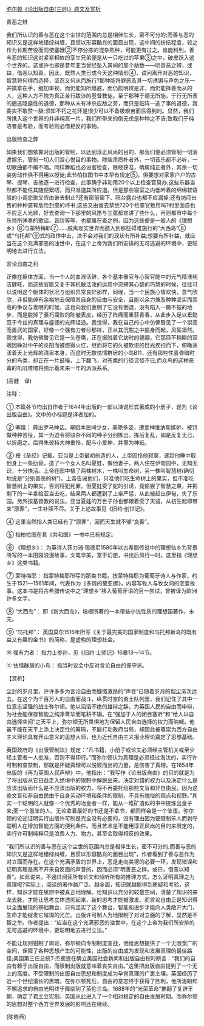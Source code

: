 [弥尔顿《论出版自由(三则)》原文及赏析](https://www.vrrw.net/wx/12227.html)

善恶之辨

我们所认识的善与恶在这个尘世的范围内总是相伴生长，密不可分的;而善与恶的知识又是这样地错综纠缠，且惯以形容酷肖的面目出现，这中间的纷纭程度，较之作为长期苦役而罚使塞娥②不停分拣的混杂败种，可能更有过之。谁能料到，善与恶的知识这对紧紧相依的孪生兄弟便是从一只吃过的苹果③之中，破皮跃入这个世界的。这或许也即是昔年亚当曾经坠入其间的那个劫数——明善恶之辨，或曰，借恶以知善。因此，既然人类已成今天这种情形④，试问离开对恶的知识，智慧将何得而选择，坚忍又何从而施行?那种能将罪恶及其一切诱饵与声色之乐一并擒拿在手，细加审视，而仍能知所趋避，而仍能明辨是非，而仍能择善而从的人，这种人方不愧为真正苦行跋涉的基督教徒。至于那种于德无所施，于行无所表的逋逃隐遁性的道德，那种从未有冲杀应敌之劳，而只是临阵一逃了事的道德，我委实不敢赞一辞;须知不朽之花环是很少可以不备极艰苦而后得到的。显然，我们所携入这个世界的并非纯真一片，我们所带来的倒无虑是种种之不洁;致我们于纯洁者是考验，而考验则必借相反的事物。

出版检查之弊

如果我们想依靠对出版的管制，以达到淳正风尚的目的，那我们便必须管制一切消遣娱乐，管制一切人们赏心悦目的事物。除端肃质朴者外，一切音乐都不必听，一切歌曲都不编不唱。同样舞蹈也必设官检查，除经获准，确属纯正者外，其余一切姿势动作俱不得用以授徒;此节柏拉图书中本早有规定⑤。但要想对家家户户的古琴、提琴、吉他逐一进行检查，此事确乎非动用20个以上检查官莫办;这些乐器当然都不能任其随便絮叨，而只准道其所应道。但是那些寝室之内低吟着的绵绵软语般的小调恋歌又应由谁去制止?还有窗前窗下、阳台露台也都不应漏掉;还有坊间出售的种种装有危险封皮的坏书;这些又由谁去禁绝?20个检查官敷用吗?村里面自也不应乏人光顾，好去查询一下那里的风笛与三弦都宣讲了些什么，再则都市中每个乐师所弹奏的歌谣、音阶等等，也都属在查之例，因为这些便是一般人的《理想乡》⑥与蒙特梅耶⑦……脱离现实世界而遁入到那些碍难施行的“大西岛”⑧或“乌托邦”⑨式的政体中去，决不会对我们的现状有所补益;想要有所补益，就应当在这个充满邪恶的浊世中，在这个上帝为我们所安排的无可逃避的环境中，更聪明地去进行立法。



言论自由之利

正像在躯体方面，当一个人的血液活鲜，各个基本器官与心智官能中的元气精液纯洁健旺，而这些官能又复于其机敏活泼的运用中恣骋其心智的巧慧的时候，往往可以说明这个躯体的状况与组织异常良好那样，同理，当一个民族心情欢快，意气欣欣，非但能绰有余裕地去保障其自身的自由与安全，且能以余力兼及种种坚实而崇高的争议与发明的时候，这也向我们表明了它没有倒退，没有陷入一蹶不振的地步，而是脱掉了衰朽腐败的陈皱表皮，经历了阵痛而重获青春，从此步入足以垂懿范于今兹的真理与盛德的光辉坦途。我觉得，我在自己的心中仿佛瞥见了一个崇高而勇武的国家，好像一个强有力者⑩那样，正从其沉酣之中振身而起，风鬓凛然。我觉得，我仿佛瞥见它是一头苍鹰，正在振脱着它幼时的健翮，它那目不稍瞬的双眼因睁对中午的炎阳而被燃得火红，继而将它的久被欺诳的目光疾扫而下，俯瞰荡漾着天上光辉的清泉本身，而这时无数怯懦群居的小鸟B11，还有那些性喜昏暗时分的鸟类，却正在一片鼓噪，上下翻飞，对苍鹰的行径诧怪不已;而众鸟的这种恶毒的叽叽喳喳将预示着未来一年的派派系系。

(高健　译)

注释：

① 本篇各节均出自作者于1644年出版的一部以演说形式著成的小册子，题为《论出版自由》。文中的小标题是译者加的。

② 塞娥： 典出罗马神话。塞娥本民间少女，美艳多姿，遭爱神维纳斯嫉妒，被罚做种种苦役，其一为迫令将驳杂不同的种子分别拣出，拣后复乱，如是反复无已，以折磨之。后得朱彼特大神垂怜，配与小爱神，并尊为神祇。

③ 按《圣经》记载，亚当是上帝最初创造的人，上帝因怜他寂寞，遂趁他睡中取他身上一条肋骨，造了一个女人名叫夏娃，做他妻子，两人住在伊甸园中，无知无识，十分快活。上帝在园中植了两株树木，一株叫生命树，另一株叫智慧树(确切地说是“分别善恶的树”)。上帝告诫他们，只准他们吃生命树上的果实，但不准吃智慧树上的果实，否则将犯死罪。但夏娃受了蛇的引诱，竟偷尝了智慧之果，并把剩下的一半拿给亚当去吃，结果两人都遭到了上帝严惩，从此被赶出伊甸，失了乐园。另外按基督教的说法，亚当夏娃的万世子孙也都跟着受了天谴，从初生起即带来“原罪”，一生补赎不尽。关于上述故事见《旧约·创世记》。

④ 这里当然指人类已经有了“原罪”，因而天生就不够“良善”。

⑤ 指柏拉图在其《共和国》一书中已有规定。

⑥ 《理想乡》： 为英诗人菲力浦·锡德尼1580年以古希腊传说中的理想仙乡为背景所写的一本田园浪漫故事，文笔华美，富于幻想，书出后风行一时。这里指《理想乡》这类书籍。

⑦ 蒙特梅耶： 指蒙特梅耶所写的那类书籍。按蒙特梅耶为葡萄牙诗人与作家，约生于1521—1561年间，代表作为《多情的黛亚娜》，内容写牧人与牧女间的恋爱故事。这本书是将古希腊传说中之“理想乡”移入葡萄牙语的另一尝试，曾被译为欧洲许多文字。

⑧ “大西岛”： 即《新大西岛》，培根所著的一本带些小说性质的理想国著作，未完。

⑨ “乌托邦”： 英国莫尔1516年所写《关于最完美的国家制度和乌托邦新岛的既有益又有趣的金书》的简称，是虚构的理想社会。

⑩ 强有力者： 指力士参孙，见《旧约·士师记》16章13～14节。

⑪ 怯懦群居的小鸟： 指当时议会中反对言论自由的保守派。

【赏析】

尘封的岁月里，许许多多为言论自由而慷慨激昂的“声音”已随着岁月的烟尘渐次远去。在这个为千百万人的自由而战斗，纵贯时空的勇士队列里，我们记住了其中一位意志坚强的战士弥尔顿。他以滔滔不绝的雄辩之辞，为英国人民的自由而申辩，为社会能保存智能之纯净菁华而笔耕不辍。在“强加于人的闭目塞听”和“给人以自由选择空间”之天平上，弥尔顿无所畏惧地为保留人民自由选择的权力而呐喊。他虽不能在天平上添上决定性的筹码，不能打动政府当局，却因此被尊崇为西方自由主义理论具有开山意义的思想大师，也为近代自由主义报业理论奠定了思想基础。

英国政府的《出版管制法》规定：“凡书籍，小册子或论文必须经主管机关或至少经主管者一人批准，否则不得印行。”而弥尔顿认为真理是必须经过淘汰的，实行许可制和查禁制，那就是怀疑真理可以脱颖而出的力量，是伤害了真理。在1654年出版的《再为英国人民声辩》中，他指出：“我写作《论出版自由》的目的就是为了将出版从它日益走入绝境中的限制中解脱出来。决定对错的权力以及决定什么是应该出版而什么是不应该出版的权力，将不再委托给那些文盲和非自由民，因为这些文盲和非自由民由于自身劳动环境和条件的限制，不具有脱俗的观点和视野。”其实一个聪明的人就像一个优秀的冶金者一样，能从一堆矿渣似的书中提炼出金子来;而一个愚笨的人，无论拿着最好的书还是不拿书，都同样会是一个笨蛋。弥尔顿的论述证明实行出版许可制是完全没有必要的，没有理由因为要限制笨人而剥夺聪明人在增加智能方面的便利条件。而且艺术是不能用淳正风尚的目的来限定的，实行许可制纯粹只是浪费人力、物力，甚至会取得相反的效果。

“我们所认识的善与恶在这个尘世的范围内总是相伴生长，密不可分的;而善与恶的知识又是这样地错综纠缠，且惯以形容酷肖的面目出现”，作者看到了善与恶作为对立面而存在。在这个充满矛盾的世界上，恶是走向美德的必要一环，发现错误和证明真理是离不开来自反面的声音的，因而必须“明善恶之辨，或曰，借恶以知善”。如此说来，不通过阅读所有论文和倾听所有的推理方式，怎么证明真理之为真理呢?实际上，阅读的著作越广泛、越全面，知识就越能得到质疑和考验，这样，知识才能在思辨中被真正地理解。给知识以充分的较量空间，清楚了知识的来龙去脉，才能让思考立体透彻起来，新的思考才能被激发。而言论自由正是知识得以全面展现的基础舞台，只有坚实了这个舞台，智能和进步才能向人类敞开大门，生命才能绽发它璀璨的光芒。出版许可制人为地限制了对对立面的了解，显然是不智之举。作者提出：“应当在这个充满邪恶的浊世中，在这个上帝为我们所安排的无可逃避的环境中，更聪明地去进行立法。”

不能让规则钳制了舆论，弥尔顿向专制制度宣战，他给思想提供了一个无限宽广的空间，保障了各种思想产生的可能性，出版的自由成为发现和发展真理的最佳路径;美国第三任总统T·杰斐逊在确立美国社会新闻和出版自由权时断言：“我们的自由有赖于出版自由，而限制出版就意味着丧失自由。”这里把出版自由提到了一个无上的高度。不受限制的出版自由思想和制度成为孕育真理的广袤土壤。英国经历了近一个世纪漫长的黑暗，在弥尔顿死后，自由的意志终于获得了胜利，他所渴盼和不懈追求的自由光明终于降临到了英伦三岛。1688年的“光荣革命”推翻了复辟王朝，确定了君主立宪制，英国从此进入了一个相对稳定的自由发展时期。而弥尔顿的思想对整个西方世界发展的影响还在继续。

(陈晓燕)

